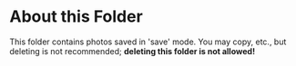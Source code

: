 # About this Folder

This folder contains photos saved in 'save' mode.
You may copy, etc., but deleting is not recommended; __deleting this folder is not allowed!__
